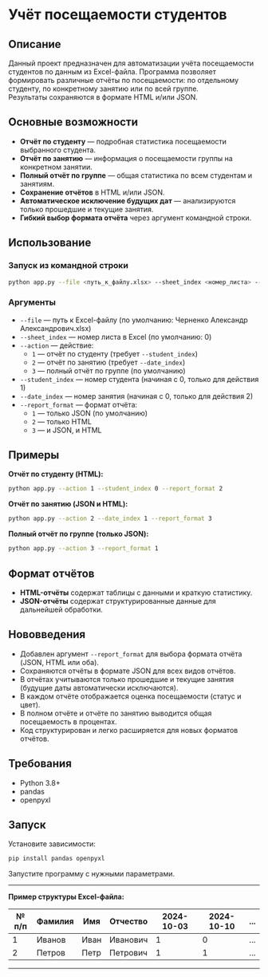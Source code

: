 # Учёт посещаемости студентов

## Описание

Данный проект предназначен для автоматизации учёта посещаемости студентов по данным из Excel-файла. Программа позволяет формировать различные отчёты по посещаемости: по отдельному студенту, по конкретному занятию или по всей группе.  
Результаты сохраняются в формате HTML и/или JSON.

## Основные возможности

- **Отчёт по студенту** — подробная статистика посещаемости выбранного студента.
- **Отчёт по занятию** — информация о посещаемости группы на конкретном занятии.
- **Полный отчёт по группе** — общая статистика по всем студентам и занятиям.
- **Сохранение отчётов** в HTML и/или JSON.
- **Автоматическое исключение будущих дат** — анализируются только прошедшие и текущие занятия.
- **Гибкий выбор формата отчёта** через аргумент командной строки.

## Использование

### Запуск из командной строки

```sh
python app.py --file <путь_к_файлу.xlsx> --sheet_index <номер_листа> --action <действие> [--student_index <номер_студента>] [--date_index <номер_занятия>] [--report_format <формат>]
```

### Аргументы

- `--file` — путь к Excel-файлу (по умолчанию: Черненко Александр Александрович.xlsx)
- `--sheet_index` — номер листа в Excel (по умолчанию: 0)
- `--action` — действие:
    - `1` — отчёт по студенту (требует `--student_index`)
    - `2` — отчёт по занятию (требует `--date_index`)
    - `3` — полный отчёт по группе (по умолчанию)
- `--student_index` — номер студента (начиная с 0, только для действия 1)
- `--date_index` — номер занятия (начиная с 0, только для действия 2)
- `--report_format` — формат отчёта:
    - `1` — только JSON (по умолчанию)
    - `2` — только HTML
    - `3` — и JSON, и HTML

## Примеры

**Отчёт по студенту (HTML):**
```sh
python app.py --action 1 --student_index 0 --report_format 2
```

**Отчёт по занятию (JSON и HTML):**
```sh
python app.py --action 2 --date_index 1 --report_format 3
```

**Полный отчёт по группе (только JSON):**
```sh
python app.py --action 3 --report_format 1
```

## Формат отчётов

- **HTML-отчёты** содержат таблицы с данными и краткую статистику.
- **JSON-отчёты** содержат структурированные данные для дальнейшей обработки.

## Нововведения

- Добавлен аргумент `--report_format` для выбора формата отчёта (JSON, HTML или оба).
- Сохраняются отчёты в формате JSON для всех видов отчётов.
- В отчётах учитываются только прошедшие и текущие занятия (будущие даты автоматически исключаются).
- В каждом отчёте отображается оценка посещаемости (статус и цвет).
- В полном отчёте и отчёте по занятию выводится общая посещаемость в процентах.
- Код структурирован и легко расширяется для новых форматов отчётов.

## Требования

- Python 3.8+
- pandas
- openpyxl

## Запуск

Установите зависимости:
```sh
pip install pandas openpyxl
```

Запустите программу с нужными параметрами.

---

**Пример структуры Excel-файла:**

| № п/п | Фамилия | Имя | Отчество | 2024-10-03 | 2024-10-10 | ... |
|-------|---------|-----|----------|------------|------------|-----|
| 1     | Иванов  | Иван| Иванович |     1      |     0      | ... |
| 2     | Петров  | Петр| Петрович |     1      |     1      | ... |

---
